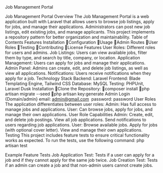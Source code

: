 Job Management Portal

Job Management Portal Overview The Job Management Portal is a web application built with Laravel that allows users to browse job listings, apply for jobs, and manage their applications. Administrators can post new job listings, edit existing jobs, and manage applicants. This project implements a repository pattern for better organization and maintainability.
Table of Contents Features
Installation
Configuration
Usage
Admin Routes
User Roles
Testing
Contributing
License
Features User Roles: Different roles for users and admins.
Job Listings: Users can view available jobs, filter them by type, and search by title, company, or location.
Application Management: Users can apply for jobs and manage their applications.
Admin Panel: Admins can create, edit, and delete job listings, as well as view all applications.
Notifications: Users receive notifications when they apply for a job.
Technology Stack Backend: Laravel
Frontend: Blade Templating Engine, Tailwind CSS
Database: MySQL
Testing: PHPUnit, Laravel Dusk
Installation 
Clone the Repository:
composer install
php artisan migrate --seed
php artisan key:generate
Admin Login
 {Domain/admin}
 email: admin@gmail.com 
password: password
User Roles The application differentiates between user roles:
Admin: Has full access to manage jobs and applications.
User: Can browse jobs, apply for jobs, and manage their own applications.
User Role Capabilities Admin:
Create, edit, and delete job postings.
View all job applications.
Send notifications to users regarding job applications.
User:
Browse available jobs.
Apply for jobs (with optional cover letter).
View and manage their own applications.
Testing This project includes feature tests to ensure critical functionality works as expected. To run the tests, use the following command:
php artisan test 

Example Feature Tests Job Application Test: Tests if a user can apply for a job and if they cannot apply for the same job twice.
Job Creation Test: Tests if an admin can create a job and that non-admin users cannot create jobs.
